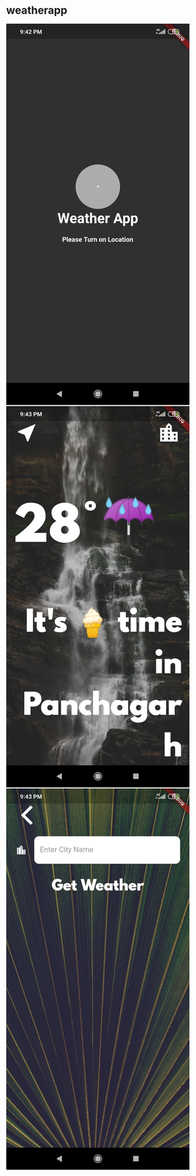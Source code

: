 # weatherapp

<img src="images/107799284_281272753306187_7626402090875924681_n.jpg">
<img src="images/107848765_511102459661620_5832515238518989952_n.jpg">
<img src="images/107761732_1208712619487083_231751966231709773_n.jpg">
